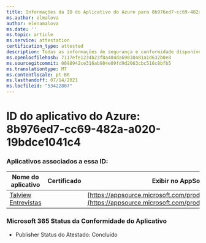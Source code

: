 ```yaml
---
title: Informações da ID do Aplicativo do Azure para 8b976ed7-cc69-482a-a020-19bdce1041c4
ms.author: elmalova
author: elenamalova
ms.date: ''
ms.topic: article
ms.service: attestation
certification_type: attested
description: Todas as informações de segurança e conformidade disponíveis para 8b976ed7-cc69-482a-a020-19bdce1041c4.
ms.openlocfilehash: 7117efe1234b23f8a404da69838481a1d632b0e8
ms.sourcegitcommit: 0098942ce316ab984e09fd9d2063cbc516c8bfb5
ms.translationtype: MT
ms.contentlocale: pt-BR
ms.lasthandoff: 07/14/2021
ms.locfileid: "53422807"
---
```

# <a name="azure-app-id-8b976ed7-cc69-482a-a020-19bdce1041c4"></a>ID do aplicativo do Azure: 8b976ed7-cc69-482a-a020-19bdce1041c4


### <a name="apps-associated-with-this-id"></a>Aplicativos associados a essa ID:
| **Nome do aplicativo** | **Certificado** | **Exibir no AppSource** |
|-|-|-|
| [Talview Entrevistas](https://docs.microsoft.com/en-us/microsoft-365-app-certification/forward/WA200002437) |  | [https://appsource.microsoft.com/product/office/WA200002437](https://appsource.microsoft.com/product/office/WA200002437) |

### <a name="microsoft-365-app-compliance-status"></a>Microsoft 365 Status da Conformidade do Aplicativo
- Publisher Status do Atestado: Concluído
